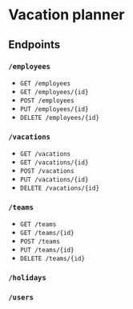 # Vacation planner

## Endpoints

### `/employees`
* `GET /employees`
* `GET /employees/{id}`
* `POST /employees`
* `PUT /employees/{id}`
* `DELETE /employees/{id}`

### `/vacations`
* `GET /vacations`
* `GET /vacations/{id}`
* `POST /vacations`
* `PUT /vacations/{id}`
* `DELETE /vacations/{id}`

### `/teams`
* `GET /teams`
* `GET /teams/{id}`
* `POST /teams`
* `PUT /teams/{id}`
* `DELETE /teams/{id}`

### `/holidays`

### `/users`

